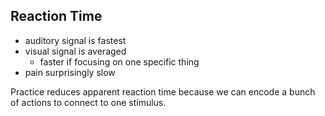 ## Reaction Time

* auditory signal is fastest
* visual signal is averaged
    * faster if focusing on one specific thing
* pain surprisingly slow

Practice reduces apparent reaction time because we can encode a bunch of actions to connect to one stimulus.
